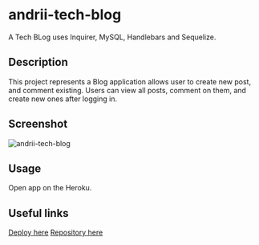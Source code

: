 # andrii-tech-blog
A Tech BLog uses Inquirer, MySQL, Handlebars and Sequelize.

## Description

This project represents a Blog application allows user to create new post, and comment existing.
Users can view all posts, comment on them, and create new ones after logging in.

## Screenshot

![andrii-tech-blog](https://github.com/AndriiMedvediev987/andrii-tech-blog/assets/144401796/07aa580e-e5a8-42fb-940c-692723ea5803)

## Usage

Open app on the Heroku.

## Useful links
[Deploy here](https://andrii-tech-blog-2178d1cc774b.herokuapp.com/)
[Repository here](https://github.com/AndriiMedvediev987/andrii-tech-blog.git)
